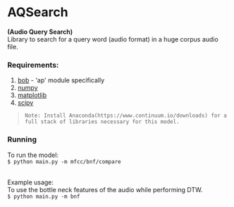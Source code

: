 # AQSearch
**(Audio Query Search)**<br />
Library to search for a query word (audio format) in a huge corpus audio file.

### Requirements:
1. [bob](https://www.idiap.ch/software/bob/) - 'ap' module specifically
2. [numpy](http://www.numpy.org/)
3. [matplotlib](http://matplotlib.org/)
4. [scipy](https://www.scipy.org/)

>```
>Note: Install Anaconda(https://www.continuum.io/downloads) for a full stack of libraries necessary for this model.
>```

### Running
To run the model:<br />
```$ python main.py -m mfcc/bnf/compare```<br /><br />

Example usage:<br />
To use the bottle neck features of the audio while performing DTW.<br />
`$ python main.py -m bnf`<br /><br />